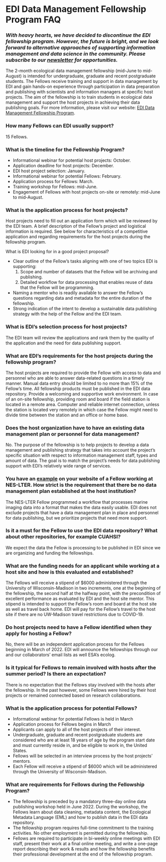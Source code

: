 # EDI Data Management Fellowship Program FAQ

### _With heavy hearts, we have decided to discontinue the EDI fellowship program. However, the future is bright, and we look forward to alternative approaches of supporting information management and data science in the community. Please subscribe to our [newsletter](https://environmentaldatainitiative.us14.list-manage.com/subscribe?u=c258a774cbd4d34290410d1ea&id=da346b264c) for opportunities._

The 2-month ecological data management fellowship (mid-June to mid-August) is intended for undergraduate, graduate and recent postgraduate students. The Fellows receive training and support in data management by EDI and gain hands-on experience through participation in data preparation and publishing with scientists and information managers at specific host projects. The aim of the fellowship is to train students in ecological data management and support the host projects in achieving their data publishing goals. For more information, please visit our website: [EDI Data Management Fellowship Program](/support/dm-fellowships).

### How many Fellows can EDI usually support?

15 Fellows.

### What is the timeline for the Fellowship Program?

* Informational webinar for potential host projects: October.
* Application deadline for host projects: December.
* EDI host project selection: January.
* Informational webinar for potential Fellows: February.
* Application process for Fellows: March.
* Training workshop for Fellows: mid-June.
* Engagement of Fellows with host projects on-site or remotely: mid-June to mid-August.

### What is the application process for host projects?

Host projects need to fill out an application form which will be reviewed by the EDI team. A brief description of the Fellow’s project and logistical information is required. See below for characteristics of a competitive application and regarding requirements for the host projects during the fellowship program.

What is EDI looking for in a good project proposal?

* Clear outline of the Fellow’s tasks aligning with one of two topics EDI is supporting:
  1. Scope and number of datasets that the Fellow will be archiving and publishing.
  2. Detailed workflow for data processing that enables reuse of data that the Fellow will be programming.
* Naming a mentor who is readily available to answer the Fellow’s questions regarding data and metadata for the entire duration of the fellowship.
* Strong indication of the intent to develop a sustainable data publishing strategy with the help of the Fellow and the EDI team.

### What is EDI’s selection process for host projects?

The EDI team will review the applications and rank them by the quality of the application and the need for data publishing support.

### What are EDI’s requirements for the host projects during the fellowship program?

The host projects are required to provide the Fellow with access to data and personnel who are able to answer data-related questions in a timely manner.
Manual data entry should be limited to no more than 15% of the Fellow’s time.
All fellowship products must be published in the EDI data repository.
Provide a welcoming and supportive work environment.
In case of an on-site fellowship, providing room and board if the field station is located in a remote area.
Computer and reliable internet connection, unless the station is located very remotely in which case the Fellow might need to divide time between the station and an office or home base.

### Does the host organization have to have an existing data management plan or personnel for data management?

No. The purpose of the fellowship is to help projects to develop a data management and publishing strategy that takes into account the project’s specific situation with respect to information management staff, types and amount of data. The goal is to match the project’s needs for data publishing support with EDI’s relatively wide range of services.

### You have an [example](https://nes-lter.whoi.edu/our-edi-summer-fellow-developed-workflows-to-visualize-and-publish-ifcb-data/) on your website of a Fellow working at NES-LTER. How strict is the requirement that there be no data management plan established at the host institution?

The NES-LTER Fellow programmed a workflow that processes marine imaging data into a format that makes the data easily usable. EDI does not exclude projects that have a data management plan in place and personnel for data publishing, but we prioritize projects that need more support.

### Is it a must for the Fellow to use the EDI data repository? What about other repositories, for example CUAHSI? 

We expect the data the Fellow is processing to be published in EDI since we are organizing and funding the fellowships.

### What are the funding needs for an applicant while working at a host site and how is this evaluated and established?

The Fellows will receive a stipend of $6000 administered through the University of Wisconsin-Madison in two increments, one at the beginning of the fellowship, the second half at the halfway point, with the precondition of excellent performance as evaluated by EDI and the host site mentor. This stipend is intended to support the Fellow’s room and board at the host site as well as travel back home. EDI will pay for the Fellow’s travel to the host site if there are no UW-Madison travel restrictions due to COVID-19.

### Do host projects need to have a Fellow identified when they apply for hosting a Fellow?

No, there will be an independent application process for the Fellows beginning in March of 2022. EDI will announce the fellowships through our and our collaborators’ email lists as well ESA’s ecolog.

### Is it typical for Fellows to remain involved with hosts after the summer period? Is there an expectation?

There is no expectation that the Fellows stay involved with the hosts after the fellowship. In the past however, some Fellows were hired by their host projects or remained connected based on research collaborations.

### What is the application process for potential Fellows?

* Informational webinar for potential Fellows is held in March
* Application process for Fellows begins in March
* Applicants can apply to all of the host projects of their interest.
* Undergraduate, graduate and recent postgraduate students are considered who are at least 18 years of age by the program start date and must currently reside in, and be eligible to work in, the United States.
* Fellows will be selected in an interview process by the host projects’ mentors.
* Each Fellow will receive a stipend of $6000 which will be administered through the University of Wisconsin-Madison.

### What are requirements for Fellows during the Fellowship Program?

* The fellowship is preceded by a mandatory three-day online data publishing workshop held in June 2022. During the workshop, the Fellows learn about data cleaning, metadata content, the Ecological Metadata Language (EML) and how to publish data in the EDI data repository.
* The fellowship program requires full-time commitment to the training activities. No other employment is permitted during the fellowship.
* Fellows are required to participate in bi-weekly online meetings with EDI staff, present their work at a final online meeting, and write a one-page report describing their work & results and how the fellowship benefits their professional development at the end of the fellowship program.

